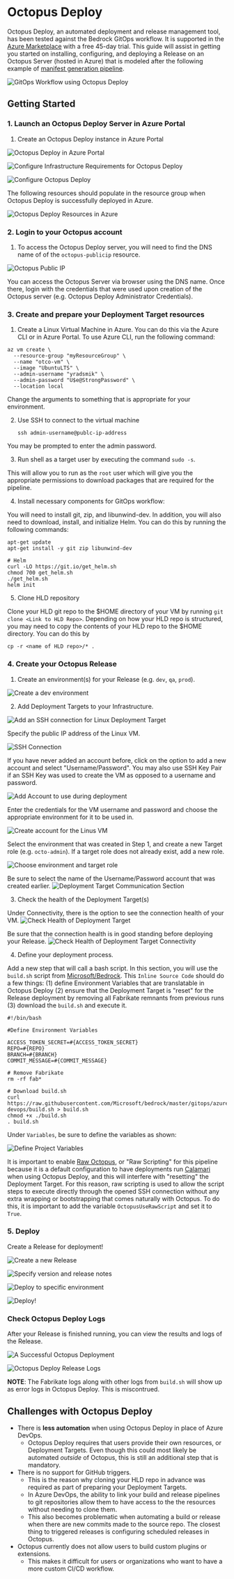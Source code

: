 # Octopus Deploy

Octopus Deploy, an automated deployment and release management tool, has been tested against the Bedrock GitOps workflow. It is supported in the [Azure Marketplace](https://azuremarketplace.microsoft.com/en-us/marketplace/apps/octopus.octopusdeploy) with a free 45-day trial. This guide will assist in getting you started on installing, configuring, and deploying a Release on an Octopus Server (hosted in Azure) that is modeled after the following example of [manifest generation pipeline](../azure-devops/ManifestGeneration.md).


![GitOps Workflow using Octopus Deploy](images/gitops-octopus-deploy.png)


## Getting Started

### 1. Launch an Octopus Deploy Server in Azure Portal

1. Create an Octopus Deploy instance in Azure Portal

![Octopus Deploy in Azure Portal](images/create-octopus-deploy.png)

![Configure Infrastructure Requirements for Octopus Deploy](images/create-octopus-deploy-2.png)

![Configure Octopus Deploy](images/create-octopus-deploy-3.png)

The following resources should populate in the resource group when Octopus Deploy is successfully deployed in Azure.

![Octopus Deploy Resources in Azure](images/octopus-deploy-resources.png)

### 2. Login to your Octopus account

1. To access the Octopus Deploy server, you will need to find the DNS name of of the `octopus-publicip` resource.

![Octopus Public IP](images/octopus-public-ip.png)

You can access the Octopus Server via browser using the DNS name. Once there, login with the credentials that were used upon creation of the Octopus server (e.g. Octopus Deploy Administrator Credentials).

### 3. Create and prepare your Deployment Target resources

1. Create a Linux Virtual Machine in Azure. You can do this via the Azure CLI or in Azure Portal. To use Azure CLI, run the following command:

```
az vm create \
  --resource-group "myResourceGroup" \
  --name "otco-vm" \
  --image "UbuntuLTS" \
  --admin-username "yradsmik" \
  --admin-password "U$e@StrongPassword" \
  --location local
```
Change the arguments to something that is appropriate for your environment.

2. Use SSH to connect to the virtual machine

    `ssh admin-username@publc-ip-address`

You may be prompted to enter the admin password.

3. Run shell as a target user by executing the command `sudo -s`.

This will allow you to run as the `root` user which will give you the appropriate permissions to download packages that are required for the pipeline.

4. Install necessary components for GitOps workflow:

You will need to install git, zip, and libunwind-dev. In addition, you will also need to download, install, and initialize Helm. You can do this by running the following commands:

```
apt-get update
apt-get install -y git zip libunwind-dev

# Helm
curl -LO https://git.io/get_helm.sh
chmod 700 get_helm.sh
./get_helm.sh
helm init
```

5. Clone HLD repository

Clone your HLD git repo to the $HOME directory of your VM by running `git clone <Link to HLD Repo>`. Depending on how your HLD repo is structured, you may need to copy the contents of your HLD repo to the $HOME directory. You can do this by

   `cp -r <name of HLD repo>/* .`

### 4. Create your Octopus Release

1. Create an environment(s) for your Release (e.g. `dev`, `qa`, `prod`).

![Create a `dev` environment](images/octopus-create-env.png)

2. Add Deployment Targets to your Infrastructure.

![Add an SSH connection for Linux Deployment Target](images/add-deployment-target.png)

Specify the public IP address of the Linux VM.

![SSH Connection](images/ssh-connection.png)

If you have never added an account before, click on the option to add a new account and select "Username/Password". You may also use SSH Key Pair if an SSH Key was used to create the VM as opposed to a username and password.

![Add Account to use during deployment](images/octopus-add-account.png)

Enter the credentials for the VM username and password and choose the appropriate environment for it to be used in.

![Create account for the Linus VM](images/octo-create-account.png)

Select the environment that was created in Step 1, and create a new Target role (e.g. `octo-admin`). If a target role does not already exist, add a new role.

![Choose environment and target role](images/octo-choose-env-role.png)

Be sure to select the name of the Username/Password account that was created earlier.
![Deployment Target Communication Section](images/octo-deploy-target-communication.png)

3. Check the health of the Deployment Target(s)

Under Connectivity, there is the option to see the connection health of your VM.
![Check Health of Deployment Target](images/octo-deploy-target-health1.png)

Be sure that the connection health is in good standing before deploying your Release.
![Check Health of Deployment Target Connectivity](images/octo-deploy-target-health2.png)

4. Define your deployment process.

Add a new step that will call a bash script. In this section, you will use the `build.sh` script from [Microsoft/Bedrock](https://github.com/Microsoft/bedrock/blob/master/gitops/azure-devops/build.sh). This `Inline Source Code` should do a few things: (1) define Environment Variables that are translatable in Octopus Deploy (2) ensure that the Deployment Target is "reset" for the Release deployment by removing all Fabrikate remnants from previous runs (3) download the `build.sh` and execute it.

```
#!/bin/bash

#Define Environment Variables

ACCESS_TOKEN_SECRET=#{ACCESS_TOKEN_SECRET}
REPO=#{REPO}
BRANCH=#{BRANCH}
COMMIT_MESSAGE=#{COMMIT_MESSAGE}

# Remove Fabrikate
rm -rf fab*

# Download build.sh
curl https://raw.githubusercontent.com/Microsoft/bedrock/master/gitops/azure-devops/build.sh > build.sh
chmod +x ./build.sh
. build.sh
```

Under `Variables`, be sure to define the variables as shown:

![Define Project Variables](images/octo-env-variables.png)

It is important to enable [Raw Octopus](https://octopus.com/blog/trying-raw-octopus), or "Raw Scripting" for this pipeline because it is a default configuration to have deployments run [Calamari](https://octopus.com/docs/api-and-integration/calamari) when using Octopus Deploy, and this will interfere with "resetting" the Deployment Target. For this reason, raw scripting is used to allow the script steps to execute directly through the opened SSH connection without any extra wrapping or bootstrapping that comes naturally with Octopus. To do this, it is important to add the variable `OctopusUseRawScript` and set it to `True`.

### 5. Deploy

Create a Release for deployment!

![Create a new Release](images/octo-release1.png)

![Specify version and release notes](images/octo-release2.png)

![Deploy to specific environment](images/octo-release3.png)

![Deploy!](images/octo-release4.png)

### Check Octopus Deploy Logs

After your Release is finished running, you can view the results and logs of the Release.

![A Successful Octopus Deployment](images/octo-successful-deploy.png)

![Octopus Deploy Release Logs](images/octo-release-logs.png)

**NOTE**: The Fabrikate logs along with other logs from `build.sh` will show up as error logs in Octopus Deploy. This is miscontrued.

## Challenges with Octopus Deploy

- There is **less automation** when using Octopus Deploy in place of Azure DevOps.
    - Octopus Deploy requires that users provide their own resources, or Deployment Targets. Even though this could most likely be automated _outside_ of Octopus, this is still an additional step that is mandatory.
- There is no support for GitHub triggers.
    - This is the reason why cloning your HLD repo in advance was required as part of preparing your Deployment Targets.
    - In Azure DevOps, the ability to link your build and release pipelines to git repositories allow them to have access to the the resources without needing to clone them.
    - This also becomes problematic when automating a build or release when there are new commits made to the source repo. The closest thing to triggered releases is configuring scheduled releases in Octopus.
- Octopus currently does not allow users to build custom plugins or extensions.
    - This makes it difficult for users or organizations who want to have a more custom CI/CD workflow.
